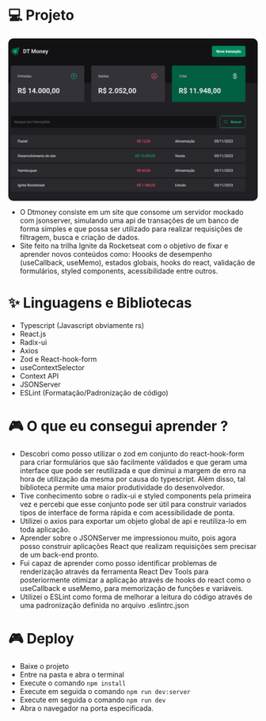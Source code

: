 # 💻 Projeto

<p align="center" style="display: flex; align-items: flex-start; justify-content: center">
  <img alt="versão 1 do projeto" title="#portfolio" src=".github/banner.PNG" style="border-radius: 10px">
</p>  

- O Dtmoney consiste em um site que consome um servidor mockado com jsonserver, simulando uma api de transações de um banco de forma simples e que possa ser utilizado para realizar requisições de filtragem, busca e criação de dados. 
- Site feito na trilha Ignite da Rocketseat com o objetivo de fixar e aprender novos conteúdos como: Hoooks de desempenho (useCallback, useMemo), estados globais, hooks do react, validação de formulários, styled components, acessibilidade entre outros.

# ✨ Linguagens e Bibliotecas

- Typescript (Javascript obviamente rs)
- React.js
- Radix-ui
- Axios
- Zod e React-hook-form
- useContextSelector 
- Context API
- JSONServer
- ESLint (Formatação/Padronização de código)

# 🎮 O que eu consegui aprender ?


- Descobri como posso utilizar o zod em conjunto do react-hook-form para criar formulários que são facilmente válidados e que geram uma interface que pode ser reutilizada e que diminui a margem de erro na hora de utilização da mesma por causa do typescript. Além disso, tal biblioteca permite uma maior produtividade do desenvolvedor.
- Tive conhecimento sobre o radix-ui e styled components pela primeira vez e percebi que esse conjunto pode ser útil para construir variados tipos de interface de forma rápida e com acessibilidade de ponta.
- Utilizei o axios para exportar um objeto global de api e reutiliza-lo em toda aplicação.
- Aprender sobre o JSONServer me impressionou muito, pois agora posso construir aplicações React que realizam requisições sem precisar de um back-end pronto.
- Fui capaz de aprender como posso identificar problemas de renderização através da ferramenta React Dev Tools para posteriormente otimizar a aplicação através de hooks do react como o useCallback e useMemo, para memorização de funções e variáveis.
- Utilizei o ESLint como forma de melhorar a leitura do código através de uma padronização definida no arquivo .eslintrc.json

# 🎮 Deploy

- Baixe o projeto
- Entre na pasta e abra o terminal
- Execute o comando `npm install`
- Execute em seguida o comando `npm run dev:server`
- Execute em seguida o comando `npm run dev`
- Abra o navegador na porta especificada.
